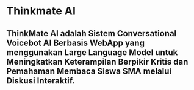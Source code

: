 # Thinkmate AI
## ThinkMate AI adalah Sistem Conversational Voicebot AI Berbasis WebApp yang menggunakan Large Language Model untuk Meningkatkan Keterampilan Berpikir Kritis dan Pemahaman Membaca Siswa SMA melalui Diskusi Interaktif.

